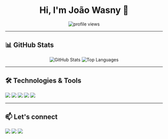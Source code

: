 <h1 align="center">Hi, I'm João Wasny 👋</h1>

<p align="center">
  <img src="https://komarev.com/ghpvc/?username=Wasny-loop&style=flat-square&color=blue" alt="profile views" />
</p>

---

## 📊 GitHub Stats

<p align="center">
  <img src="https://github-readme-stats.vercel.app/api?username=Wasny-loop&show_icons=true&theme=tokyonight" alt="GitHub Stats" />
  <img src="https://github-readme-stats.vercel.app/api/top-langs/?username=Wasny-loop&layout=compact&theme=tokyonight" alt="Top Languages" />
</p>

---

## 🛠️ Technologies & Tools

<p>
  <img src="https://img.shields.io/badge/-HTML5-E34F26?style=for-the-badge&logo=html5&logoColor=fff" />
  <img src="https://img.shields.io/badge/-CSS3-1572B6?style=for-the-badge&logo=css3" />
  <img src="https://img.shields.io/badge/-JavaScript-F7DF1E?style=for-the-badge&logo=javascript&logoColor=black" />
  <img src="https://img.shields.io/badge/-Arduino-00979D?style=for-the-badge&logo=arduino&logoColor=white" />
  <img src="https://img.shields.io/badge/-Python-3776AB?style=for-the-badge&logo=python&logoColor=white" />
</p>

---

## 📫 Let's connect

<p>
  <a href="https://discord.com/users/seuIDaqui" target="_blank"><img src="https://img.shields.io/badge/Discord-5865F2?style=for-the-badge&logo=discord&logoColor=white" /></a>
  <a href="mailto:seuemail@gmail.com" target="_blank"><img src="https://img.shields.io/badge/Gmail-D14836?style=for-the-badge&logo=gmail&logoColor=white" /></a>
  <a href="https://linkedin.com/in/seuuseraqui" target="_blank"><img src="https://img.shields.io/badge/LinkedIn-0A66C2?style=for-the-badge&logo=linkedin&logoColor=white" /></a>
</p>
